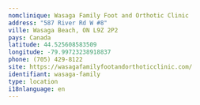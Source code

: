 ```yaml
---
nomclinique: Wasaga Family Foot and Orthotic Clinic
address: "587 River Rd W #8"
ville: Wasaga Beach, ON L9Z 2P2
pays: Canada
latitude: 44.525608583509
longitude: -79.99723238918837
phone: (705) 429-8122
site: https://wasagafamilyfootandorthoticclinic.com/
identifiant: wasaga-family
type: location
i18nlanguage: en
---
```

